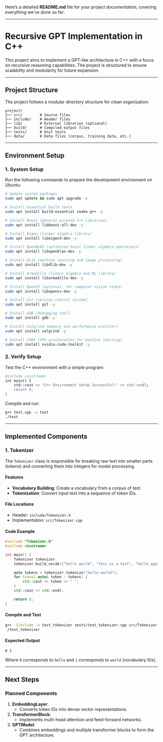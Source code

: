 Here’s a detailed **README.md** file for your project documentation, covering everything we've done so far:

---

# **Recursive GPT Implementation in C++**

This project aims to implement a GPT-like architecture in C++ with a focus on recursive reasoning capabilities. The project is structured to ensure scalability and modularity for future expansion.

---

## **Project Structure**
The project follows a modular directory structure for clean organization:
```
project/
├── src/        # Source files
├── include/    # Header files
├── lib/        # External libraries (optional)
├── build/      # Compiled output files
├── tests/      # Unit tests
├── data/       # Data files (corpus, training data, etc.)
```

---

## **Environment Setup**

### **1. System Setup**
Run the following commands to prepare the development environment on Ubuntu:

```bash
# Update system packages
sudo apt update && sudo apt upgrade -y

# Install essential build tools
sudo apt install build-essential cmake g++ -y

# Install Boost (general-purpose C++ libraries)
sudo apt install libboost-all-dev -y

# Install Eigen (linear algebra library)
sudo apt install libeigen3-dev -y

# Install OpenBLAS (optimized basic linear algebra operations)
sudo apt install libopenblas-dev -y

# Install DLib (machine learning and image processing)
sudo apt install libdlib-dev -y

# Install Armadillo (linear algebra and ML library)
sudo apt install libarmadillo-dev -y

# Install OpenCV (optional: for computer vision tasks)
sudo apt install libopencv-dev -y

# Install Git (version control system)
sudo apt install git -y

# Install GDB (debugging tool)
sudo apt install gdb -y

# Install Valgrind (memory and performance profiler)
sudo apt install valgrind -y

# Install CUDA (GPU acceleration for machine learning)
sudo apt install nvidia-cuda-toolkit -y
```

### **2. Verify Setup**
Test the C++ environment with a simple program:
```bash
#include <iostream>
int main() {
    std::cout << "C++ Environment Setup Successful!" << std::endl;
    return 0;
}
```
Compile and run:
```bash
g++ test.cpp -o test
./test
```

---

## **Implemented Components**

### **1. Tokenizer**
The `Tokenizer` class is responsible for breaking raw text into smaller parts (tokens) and converting them into integers for model processing.

#### **Features**
- **Vocabulary Building**: Create a vocabulary from a corpus of text.
- **Tokenization**: Convert input text into a sequence of token IDs.

#### **File Locations**
- Header: `include/Tokenizer.h`
- Implementation: `src/Tokenizer.cpp`

#### **Code Example**
```cpp
#include "Tokenizer.h"
#include <iostream>

int main() {
    Tokenizer tokenizer;
    tokenizer.build_vocab({"hello world", "this is a test", "hello again"});

    auto tokens = tokenizer.tokenize("hello world");
    for (const auto& token : tokens) {
        std::cout << token << " ";
    }
    std::cout << std::endl;

    return 0;
}
```

#### **Compile and Test**
```bash
g++ -Iinclude -o test_tokenizer tests/test_tokenizer.cpp src/Tokenizer.cpp
./test_tokenizer
```

#### **Expected Output**
```
0 1
```
Where `0` corresponds to `hello` and `1` corresponds to `world` (vocabulary IDs).

---

## **Next Steps**

### **Planned Components**
1. **EmbeddingLayer**:
   - Converts token IDs into dense vector representations.
2. **TransformerBlock**:
   - Implements multi-head attention and feed-forward networks.
3. **GPTModel**:
   - Combines embeddings and multiple transformer blocks to form the GPT architecture.


